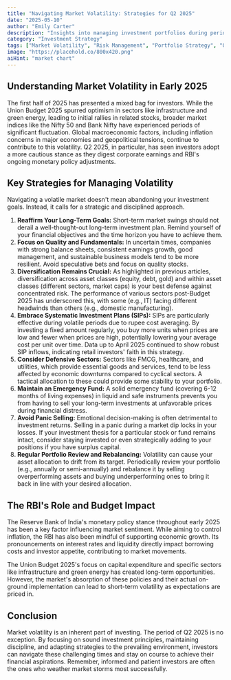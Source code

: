 ```yaml
---
title: "Navigating Market Volatility: Strategies for Q2 2025"
date: "2025-05-10"
author: "Emily Carter"
description: "Insights into managing investment portfolios during periods of market volatility, focusing on Q2 2025 trends and post-Budget 2025 impacts."
category: "Investment Strategy"
tags: ["Market Volatility", "Risk Management", "Portfolio Strategy", "Q2 2025", "Budget Impact"]
image: "https://placehold.co/800x420.png"
aiHint: "market chart"
---
```


## Understanding Market Volatility in Early 2025

The first half of 2025 has presented a mixed bag for investors. While the Union Budget 2025 spurred optimism in sectors like infrastructure and green energy, leading to initial rallies in related stocks, broader market indices like the Nifty 50 and Bank Nifty have experienced periods of significant fluctuation. Global macroeconomic factors, including inflation concerns in major economies and geopolitical tensions, continue to contribute to this volatility. Q2 2025, in particular, has seen investors adopt a more cautious stance as they digest corporate earnings and RBI's ongoing monetary policy adjustments.

## Key Strategies for Managing Volatility

Navigating a volatile market doesn't mean abandoning your investment goals. Instead, it calls for a strategic and disciplined approach.

1.  **Reaffirm Your Long-Term Goals:** Short-term market swings should not derail a well-thought-out long-term investment plan. Remind yourself of your financial objectives and the time horizon you have to achieve them.
2.  **Focus on Quality and Fundamentals:** In uncertain times, companies with strong balance sheets, consistent earnings growth, good management, and sustainable business models tend to be more resilient. Avoid speculative bets and focus on quality stocks.
3.  **Diversification Remains Crucial:** As highlighted in previous articles, diversification across asset classes (equity, debt, gold) and within asset classes (different sectors, market caps) is your best defense against concentrated risk. The performance of various sectors post-Budget 2025 has underscored this, with some (e.g., IT) facing different headwinds than others (e.g., domestic manufacturing).
4.  **Embrace Systematic Investment Plans (SIPs):** SIPs are particularly effective during volatile periods due to rupee cost averaging. By investing a fixed amount regularly, you buy more units when prices are low and fewer when prices are high, potentially lowering your average cost per unit over time. Data up to April 2025 continued to show robust SIP inflows, indicating retail investors' faith in this strategy.
5.  **Consider Defensive Sectors:** Sectors like FMCG, healthcare, and utilities, which provide essential goods and services, tend to be less affected by economic downturns compared to cyclical sectors. A tactical allocation to these could provide some stability to your portfolio.
6.  **Maintain an Emergency Fund:** A solid emergency fund (covering 6-12 months of living expenses) in liquid and safe instruments prevents you from having to sell your long-term investments at unfavorable prices during financial distress.
7.  **Avoid Panic Selling:** Emotional decision-making is often detrimental to investment returns. Selling in a panic during a market dip locks in your losses. If your investment thesis for a particular stock or fund remains intact, consider staying invested or even strategically adding to your positions if you have surplus capital.
8.  **Regular Portfolio Review and Rebalancing:** Volatility can cause your asset allocation to drift from its target. Periodically review your portfolio (e.g., annually or semi-annually) and rebalance it by selling overperforming assets and buying underperforming ones to bring it back in line with your desired allocation.

## The RBI's Role and Budget Impact

The Reserve Bank of India's monetary policy stance throughout early 2025 has been a key factor influencing market sentiment. While aiming to control inflation, the RBI has also been mindful of supporting economic growth. Its pronouncements on interest rates and liquidity directly impact borrowing costs and investor appetite, contributing to market movements.

The Union Budget 2025's focus on capital expenditure and specific sectors like infrastructure and green energy has created long-term opportunities. However, the market's absorption of these policies and their actual on-ground implementation can lead to short-term volatility as expectations are priced in.

## Conclusion

Market volatility is an inherent part of investing. The period of Q2 2025 is no exception. By focusing on sound investment principles, maintaining discipline, and adapting strategies to the prevailing environment, investors can navigate these challenging times and stay on course to achieve their financial aspirations. Remember, informed and patient investors are often the ones who weather market storms most successfully.
